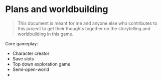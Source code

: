 # Plans and worldbuilding
> This document is meant for me and anyone else who contributes to this project to get their thoughts together on the storytelling and worldbuilding in this game.

Core gameplay:
* Character creator
* Save slots
* Top down exploration game
* Semi-open-world
* 